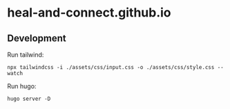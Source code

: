 # heal-and-connect.github.io

## Development

Run tailwind:
```
npx tailwindcss -i ./assets/css/input.css -o ./assets/css/style.css --watch
```

Run hugo:
```
hugo server -D
```
